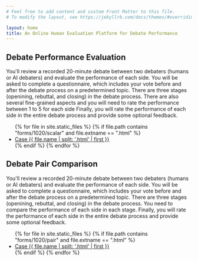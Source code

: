 ```yaml
---
# Feel free to add content and custom Front Matter to this file.
# To modify the layout, see https://jekyllrb.com/docs/themes/#overriding-theme-defaults

layout: home
title: An Online Human Evaluation Platform for Debate Performance
---
```


## Debate Performance Evaluation

You'll review a recorded 20-minute debate between two debaters (humans or AI debaters) and evaluate the performance of each side. 
You will be asked to complete a questionnaire, which includes your vote before and after the debate process on a predetermined topic. 
There are three stages (openining, rebuttal, and closing) in the debate process. There are also several fine-grained aspects and you will need to rate the performance between 1 to 5 for each side
Finally, you will rate the performance of each side in the entire debate process and provide some optional feedback.

<ul>
  {% for file in site.static_files %}
    {% if file.path contains "forms/1020/scalar" and file.extname == ".html" %}
      <li><a href="{{ site.baseurl }}/{{ file.path }}">Case {{ file.name | split: '.html' | first }}</a></li>
    {% endif %}
  {% endfor %}
</ul>

## Debate Pair Comparison

You'll review a recorded 20-minute debate between two debaters (humans or AI debaters) and evaluate the performance of each side. 
You will be asked to complete a questionnaire, which includes your vote before and after the debate process on a predetermined topic. 
There are three stages (openining, rebuttal, and closing) in the debate process. You need to compare the performance of each side in each stage.
Finally, you will rate the performance of each side in the entire debate process and provide some optional feedback.

<ul>
  {% for file in site.static_files %}
    {% if file.path contains "forms/1020/pair" and file.extname == ".html" %}
      <li><a href="{{ site.baseurl }}/{{ file.path }}">Case {{ file.name | split: '.html' | first }}</a></li>
    {% endif %}
  {% endfor %}
</ul>
